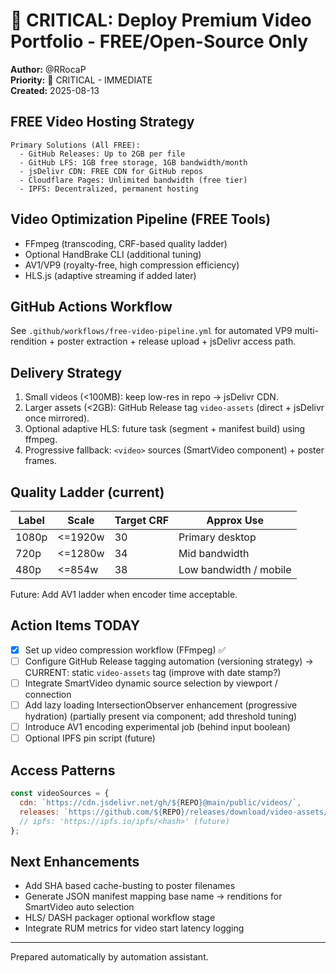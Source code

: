 # 🚀 CRITICAL: Deploy Premium Video Portfolio - FREE/Open-Source Only

**Author:** @RRocaP  
**Priority:** 🔴 CRITICAL - IMMEDIATE  
**Created:** 2025-08-13

## FREE Video Hosting Strategy
```
Primary Solutions (All FREE):
  - GitHub Releases: Up to 2GB per file
  - GitHub LFS: 1GB free storage, 1GB bandwidth/month
  - jsDelivr CDN: FREE CDN for GitHub repos
  - Cloudflare Pages: Unlimited bandwidth (free tier)
  - IPFS: Decentralized, permanent hosting
```

## Video Optimization Pipeline (FREE Tools)
- FFmpeg (transcoding, CRF-based quality ladder)
- Optional HandBrake CLI (additional tuning)
- AV1/VP9 (royalty-free, high compression efficiency)
- HLS.js (adaptive streaming if added later)

## GitHub Actions Workflow
See `.github/workflows/free-video-pipeline.yml` for automated VP9 multi-rendition + poster extraction + release upload + jsDelivr access path.

## Delivery Strategy
1. Small videos (<100MB): keep low-res in repo -> jsDelivr CDN.
2. Larger assets (<2GB): GitHub Release tag `video-assets` (direct + jsDelivr once mirrored).
3. Optional adaptive HLS: future task (segment + manifest build) using ffmpeg.
4. Progressive fallback: `<video>` sources (SmartVideo component) + poster frames.

## Quality Ladder (current)
| Label | Scale | Target CRF | Approx Use |
|-------|-------|-----------|------------|
| 1080p | <=1920w | 30 | Primary desktop |
| 720p  | <=1280w | 34 | Mid bandwidth |
| 480p  | <=854w  | 38 | Low bandwidth / mobile |

Future: Add AV1 ladder when encoder time acceptable.

## Action Items TODAY
- [x] Set up video compression workflow (FFmpeg) ✅
- [ ] Configure GitHub Release tagging automation (versioning strategy) → CURRENT: static `video-assets` tag (improve with date stamp?)
- [ ] Integrate SmartVideo dynamic source selection by viewport / connection
- [ ] Add lazy loading IntersectionObserver enhancement (progressive hydration) (partially present via component; add threshold tuning)
- [ ] Introduce AV1 encoding experimental job (behind input boolean)
- [ ] Optional IPFS pin script (future)

## Access Patterns
```js
const videoSources = {
  cdn: `https://cdn.jsdelivr.net/gh/${REPO}@main/public/videos/`,
  releases: `https://github.com/${REPO}/releases/download/video-assets/`,
  // ipfs: 'https://ipfs.io/ipfs/<hash>' (future)
};
```

## Next Enhancements
- Add SHA based cache-busting to poster filenames
- Generate JSON manifest mapping base name -> renditions for SmartVideo auto selection
- HLS/ DASH packager optional workflow stage
- Integrate RUM metrics for video start latency logging

---
Prepared automatically by automation assistant.
